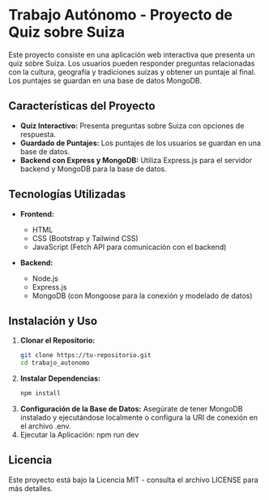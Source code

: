 # Trabajo Autónomo - Proyecto de Quiz sobre Suiza

Este proyecto consiste en una aplicación web interactiva que presenta un quiz sobre Suiza. Los usuarios pueden responder preguntas relacionadas con la cultura, geografía y tradiciones suizas y obtener un puntaje al final. Los puntajes se guardan en una base de datos MongoDB.

## Características del Proyecto

- **Quiz Interactivo:** Presenta preguntas sobre Suiza con opciones de respuesta.
- **Guardado de Puntajes:** Los puntajes de los usuarios se guardan en una base de datos.
- **Backend con Express y MongoDB:** Utiliza Express.js para el servidor backend y MongoDB para la base de datos.

## Tecnologías Utilizadas

- **Frontend:**
  - HTML
  - CSS (Bootstrap y Tailwind CSS)
  - JavaScript (Fetch API para comunicación con el backend)

- **Backend:**
  - Node.js
  - Express.js
  - MongoDB (con Mongoose para la conexión y modelado de datos)

## Instalación y Uso

1. **Clonar el Repositorio:**
   ```bash
   git clone https://tu-repositorio.git
   cd trabajo_autonomo
2. **Instalar Dependencias:**
    ```bash
   npm install
3. **Configuración de la Base de Datos:**
    Asegúrate de tener MongoDB instalado y ejecutándose localmente o configura la URI de conexión en el archivo .env.
4. Ejecutar la Aplicación:
    npm run dev
## Licencia
 Este proyecto está bajo la Licencia MIT - consulta el archivo LICENSE para más detalles.
    